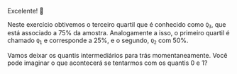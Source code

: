 Excelente!  👏

Neste exercício obtivemos o terceiro quartil que é conhecido como <code>Q<sub>3</sub></code>, que está associado a 75% da amostra. Analogamente a isso, o primeiro quartil é chamado <code>Q<sub>1</sub></code> e corresponde a 25%, e o segundo, <code>Q<sub>2</sub></code> com 50%.

Vamos deixar os quantis intermediários para trás momentaneamente. Você pode imaginar o que acontecerá se tentarmos com os quantis 0 e 1? 
